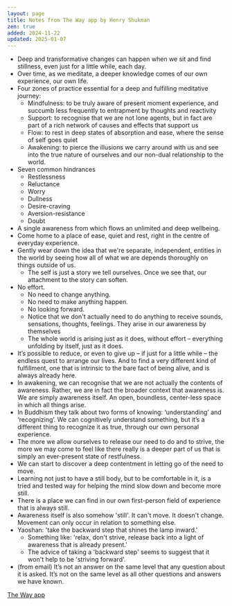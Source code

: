 ```yaml
---
layout: page
title: Notes from The Way app by Henry Shukman
zen: true
added: 2024-11-22
updated: 2025-01-07
---
```


- Deep and transformative changes can happen when we sit and find stillness, even just for a little while, each day.
- Over time, as we meditate, a deeper knowledge comes of our own experience, our own life.
- Four zones of practice essential for a deep and fulfilling meditative journey:
    - Mindfulness: to be truly aware of present moment experience, and succumb less frequently to entrapment by thoughts and reactivity
    - Support: to recognise that we are not lone agents, but in fact are part of a rich network of causes and effects that support us
    - Flow: to rest in deep states of absorption and ease, where the sense of self goes quiet
    - Awakening: to pierce the illusions we carry around with us and see into the true nature of ourselves and our non-dual relationship to the world. 
- Seven common hindrances
    - Restlessness
    - Reluctance
    - Worry
    - Dullness
    - Desire-craving
    - Aversion-resistance
    - Doubt
- A single awareness from which flows an unlimited and deep wellbeing.
- Come home to a place of ease, quiet and rest, right in the centre of everyday experience.
- Gently wear down the idea that we're separate, independent, entities in the world by seeing how all of what we are depends thoroughly on things outside of us.
    - The self is just a story we tell ourselves. Once we see that, our attachment to the story can soften.
- No effort.
    - No need to change anything.
    - No need to make anything happen.
    - No looking forward.
    - Notice that we don't actually need to do anything to receive sounds, sensations, thoughts, feelings. They arise in our awareness by themselves
    - The whole world is arising just as it does, without effort – everything unfolding by itself, just as it does.
- It’s possible to reduce, or even to give up – if just for a little while – the endless quest to arrange our lives. And to find a very different kind of fulfillment, one that is intrinsic to the bare fact of being alive, and is always already here. 
- In awakening, we can recognise that we are not actually the contents of awareness. Rather, we are in fact the broader context that awareness is. We are simply awareness itself. An open, boundless, center-less space in which all things arise.
- In Buddhism they talk about two forms of knowing: ‘understanding’ and ‘recognizing’. We can cognitively understand something, but it’s a different thing to recognize it as true, through our own personal experience. 
- The more we allow ourselves to release our need to do and to strive, the more we may come to feel like there really is a deeper part of us that is simply an ever-present state of restfulness.
- We can start to discover a deep contentment in letting go of the need to move.
- Learning not just to have a still body, but to be comfortable in it, is a tried and tested way for helping the mind slow down and become more still.
- There is a place we can find in our own first-person field of experience that is always still.
- Awareness itself is also somehow 'still'. It can't move. It doesn't change. Movement can only occur in relation to something else.
- Yaoshan: 'take the backward step that shines the lamp inward.'
    - Something like: 'relax, don't strive, release back into a light of awareness that is already present.'
    - The advice of taking a 'backward step' seems to suggest that it won't help to be 'striving forward'.
- (from email) It’s not an answer on the same level that any question about it is asked. It’s not on the same level as all other questions and answers we have known.

[The Way app](https://www.thewayapp.com/)
